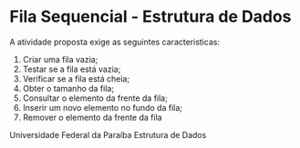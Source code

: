 # Fila Sequencial - Estrutura de Dados

A atividade proposta exige as seguintes caracteristicas:

1. Criar uma fila vazia;
2. Testar se a fila está vazia;
3. Verificar se a fila está cheia;
4. Obter o tamanho da fila;
5. Consultar o elemento da frente da fila;
6. Inserir um novo elemento no fundo da fila;
7. Remover o elemento da frente da fila
   
Universidade Federal da Paraíba
Estrutura de Dados
